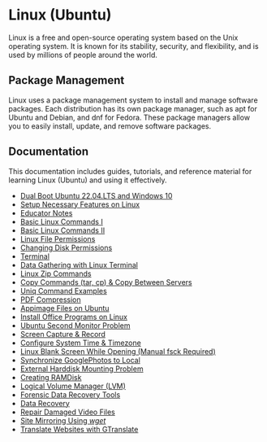 # Linux (Ubuntu)

Linux is a free and open-source operating system based on the Unix operating system. It is known for its stability, security, and flexibility, and is used by millions of people around the world.

## Package Management

Linux uses a package management system to install and manage software packages. Each distribution has its own package manager, such as apt for Ubuntu and Debian, and dnf for Fedora. These package managers allow you to easily install, update, and remove software packages.

## Documentation

This documentation includes guides, tutorials, and reference material for learning Linux (Ubuntu) and using it effectively.

- [Dual Boot Ubuntu 22.04.LTS and Windows 10](./00.dual.boot.ubuntu.22.04.1.lts.and.windows10.md)
- [Setup Necessary Features on Linux](./01.setup.necessary.features.on.linux.md)
- [Educator Notes](./02.egitmen.notlari.md)
- [Basic Linux Commands I](./03.temel.linux.komutlari1.md)
- [Basic Linux Commands II](./04.temel.linux.komutlari2.md)
- [Linux File Permissions](./05.linux.dosya.izinleri.md)
- [Changing Disk Permissions](./06.changing.disk.permissions.md)
- [Terminal](./07.terminal.md)
- [Data Gathering with Linux Terminal](./08.linux.terminal.ile.veri.toplama.md)
- [Linux Zip Commands](./09.linux.zip.komutlari.md)
- [Copy Commands (tar, cp) & Copy Between Servers](./15.copy.with.tar.cp.md)
- [Uniq Command Examples](./27.uniq.command.examples.md)
- [PDF Compression](./26.compress.pdf.md)
- [Appimage Files on Ubuntu](./10.how.to.use.appimage.files.md)
- [Install Office Programs on Linux](./23.office.on.linux.md)
- [Ubuntu Second Monitor Problem](./11.second.monitor.problem.md)
- [Screen Capture & Record](./12.screen.capture.md)
- [Configure System Time & Timezone](./13.set.system.time.md)
- [Linux Blank Screen While Opening (Manual fsck Required)](./17.duplicate.or.bad.block.fsck.md)
- [Synchronize GooglePhotos to Local](./25.sync.googlephotos.md)
- [External Harddisk Mounting Problem](./14.mounting.external.harddisk.md)
- [Creating RAMDisk](./16.creating.ramdisk.md)
- [Logical Volume Manager (LVM)](./19.lvm.md)
- [Forensic Data Recovery Tools](./20.forensic.data.recovery.tools.md)
- [Data Recovery](./21.data.recovery.md)
- [Repair Damaged Video Files](./22.repairing.damaged.videos.md)
- [Site Mirroring Using _wget_](./18.site.mirroring.md)
- [Translate Websites with GTranslate](./24.website.translation.md)
